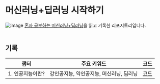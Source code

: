 # 머신러닝+딥러닝 시작하기

![image](https://user-images.githubusercontent.com/81140673/224966041-161d0677-40fe-4726-84e4-7d1ca7ea1248.png)
[혼자 공부하는 머신러닝+딥러닝](http://www.yes24.com/Product/Goods/96024871)을 읽고 기록한 리포지토리입니다. 
<br></br>

## 기록

|챕터|주요 키워드|코드|
|-|-|-|
|1. 인공지능이란?|강인공지능, 약인공지능, 머신러닝, 딥러닝|[코드](./Chapter1/Chapter1.ipynb)|
